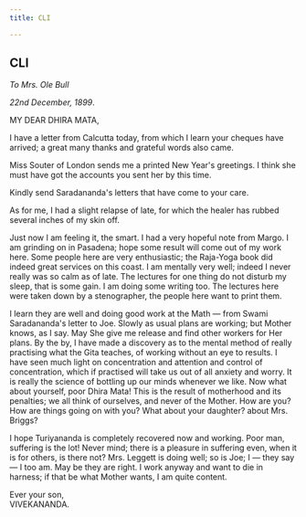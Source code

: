 ```yaml
---
title: CLI

---
```





  

  


## CLI

*To Mrs. Ole Bull*

*22nd December, 1899*.

MY DEAR DHIRA MATA,

I have a letter from Calcutta today, from which I learn your cheques
have arrived; a great many thanks and grateful words also came.

Miss Souter of London sends me a printed New Year's greetings. I think
she must have got the accounts you sent her by this time.

Kindly send Saradananda's letters that have come to your care.

As for me, I had a slight relapse of late, for which the healer has
rubbed several inches of my skin off.

Just now I am feeling it, the smart. I had a very hopeful note from
Margo. I am grinding on in Pasadena; hope some result will come out of
my work here. Some people here are very enthusiastic; the Raja-Yoga book
did indeed great services on this coast. I am mentally very well; indeed
I never really was so calm as of late. The lectures for one thing do not
disturb my sleep, that is some gain. I am doing some writing too. The
lectures here were taken down by a stenographer, the people here want to
print them.

I learn they are well and doing good work at the Math — from Swami
Saradananda's letter to Joe. Slowly as usual plans are working; but
Mother knows, as I say. May She give me release and find other workers
for Her plans. By the by, I have made a discovery as to the mental
method of really practising what the Gita teaches, of working without an
eye to results. I have seen much light on concentration and attention
and control of concentration, which if practised will take us out of all
anxiety and worry. It is really the science of bottling up our minds
whenever we like. Now what about yourself, poor Dhira Mata! This is the
result of motherhood and its penalties; we all think of ourselves, and
never of the Mother. How are you? How are things going on with you? What
about your daughter? about Mrs. Briggs?

I hope Turiyananda is completely recovered now and working. Poor man,
suffering is the lot! Never mind; there is a pleasure in suffering even,
when it is for others, is there not? Mrs. Leggett is doing well; so is
Joe; I — they say — I too am. May be they are right. I work anyway and
want to die in harness; if that be what Mother wants, I am quite
content.

Ever your son,  
VIVEKANANDA.


